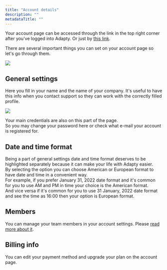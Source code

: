 ```yaml
---
title: "Account details"
description: ""
metadataTitle: ""
---
```


Your account page can be accessed through the link in the top right corner after you've logged into Adapty. Or just by [this link](https://app.adapty.io/account).

There are several important things you can set on your account page so let's go through them. 


<div style={{ textAlign: 'center' }}>
  <img 
    src="https://files.readme.io/27b3508-CleanShot_2022-12-21_at_20.47.10.png" 
    style={{ width: '700px', border: '1px solid grey' }}
  />
</div>





## General settings

Here you fill in your name and the name of your company. It's useful to have this info when you contact support so they can work with the correctly filled profile.


<div style={{ textAlign: 'center' }}>
  <img 
    src="https://files.readme.io/c48cdeb-CleanShot_2022-12-22_at_08.24.40.png" 
    style={{ width: '700px', border: '1px solid grey' }}
  />
</div>





Your main credentials are also on this part of the page.  
So you may change your password here or check what e-mail your account is registered for. 

## Date and time format

Being a part of general settings date and time format deserves to be highlighted separately because it can make your life with Adapty easier.  
By selecting the option you can choose American or European format to have date and time in a convenient way.  
For example, if you prefer January 31, 2022 date format and it's common for you to use AM and PM in time your choice is the American format.  
And vice versa if it's common for you to use 31 January, 2022 date format and see the time as 16:00 then your option is European format.

## Members

You can manage your team members in your account settings. Please [read more about it](https://docs.adapty.io/docs/members-settings).

## Billing info

You can edit your payment method and upgrade your plan on the account page.